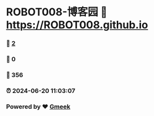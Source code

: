 # ROBOT008-博客园 :link: https://ROBOT008.github.io 
### :page_facing_up: [2](https://ROBOT008.github.io/tag.html) 
### :speech_balloon: 0 
### :hibiscus: 356 
### :alarm_clock: 2024-06-20 11:03:07 
### Powered by :heart: [Gmeek](https://github.com/Meekdai/Gmeek)
